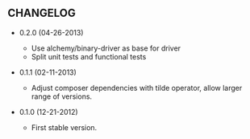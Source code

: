 CHANGELOG
---------

* 0.2.0 (04-26-2013)

  * Use alchemy/binary-driver as base for driver
  * Split unit tests and functional tests

* 0.1.1 (02-11-2013)

  * Adjust composer dependencies with tilde operator, allow larger range of versions.

* 0.1.0 (12-21-2012)

  * First stable version.
